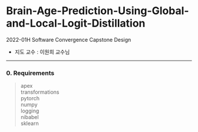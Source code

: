 # Brain-Age-Prediction-Using-Global-and-Local-Logit-Distillation
2022-01H Software Convergence Capstone Design
  * 지도 교수 : 이원희 교수님
------------------
### 0. Requirements
>apex  
>transformations  
>pytorch  
>numpy  
>logging  
>nibabel  
>sklearn
